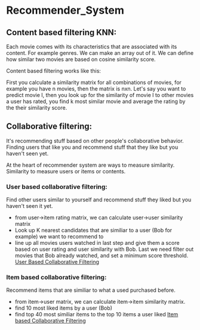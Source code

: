 # Recommender_System

## Content based filtering KNN:

Each movie comes with its characteristics that are associated with its content. For example genres. We can make an array out of it. We can define how similar two movies are based on cosine similarity score.

Content based filtering works like this:

First you calculate a similarity matrix for all combinations of movies, for example you have n movies, then the matrix is nxn.
Let's say you want to predict movie I, then you look up for the similarity of movie I to other movies a user has rated, you find k most similar movie and average the rating by the their similarity score.

## Collaborative filtering:

It's recommending stuff based on other people's collaborative behavior. Finding users that like you and recommend stuff that they like but you haven't seen yet.

At the heart of recommender system are ways to measure similarity. Similarity to measure users or items or contents.

### User based collaborative filtering:

Find other users similar to yourself and recommend stuff they liked but you haven't seen it yet.

  - from user->item rating matrix, we can calculate user->user similarity matrix
  - Look up K nearest candidates that are similiar to a user (Bob for example) we want to recommend to
  - line up all movies users watched in last step and give them a score based on user rating and user similarity with Bob.     Last we need filter out movies that Bob already watched, and set a minimum score threshold.
  [User Based Collaborative Filtering](https://github.com/phoenixdeng2012/Recommender_System/blob/master/User_based_collaborative_filtering.ipynb)

### Item based collaborative filtering:

Recommend items that are similiar to what a used purchased before.

  - from item->user matrix, we can calculate item->item similarity matrix.
  - find 10 most liked items by a user (Bob)
  - find top 40 most similiar items to the top 10 items a user liked
  [Item based Collaborative Filtering](https://github.com/phoenixdeng2012/Recommender_System/blob/master/Item_based_collaborative_filtering.ipynb)
  
 
  

